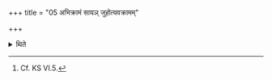+++
title = "05 अभिक्रामं सायञ् जुहोत्यवक्रामम्"

+++

<details><summary>थिते</summary>

5. Stepping forward[^1] he offers (the libation) in the evening; stepping backward[^2] in the morning.[^3]   

[^1-2]: i.e. keeping his right foot forward or backward.  

[^3]: Cf. KS VI.5.
</details>
